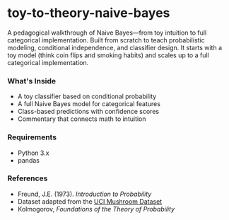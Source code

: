 # toy-to-theory-naive-bayes
A pedagogical walkthrough of Naive Bayes—from toy intuition to full categorical implementation. Built from scratch to teach probabilistic modeling, conditional independence, and classifier design. It starts with a toy model (think coin flips and smoking habits) and scales up to a full categorical implementation.

### What's Inside
- A toy classifier based on conditional probability
- A full Naive Bayes model for categorical features
- Class-based predictions with confidence scores
- Commentary that connects math to intuition

### Requirements
- Python 3.x
- pandas
   
### References
- Freund, J.E. (1973). *Introduction to Probability*  
- Dataset adapted from the [UCI Mushroom Dataset](https://archive.ics.uci.edu/ml/datasets/Mushroom)
- Kolmogorov, *Foundations of the Theory of Probability*
